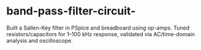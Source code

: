 # band-pass-filter-circuit-
Built a Sallen-Key filter in PSpice and breadboard using op-amps. Tuned resistors/capacitors for 1–100 kHz response, validated via AC/time-domain analysis and oscilloscope.
